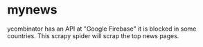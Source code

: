 # mynews
ycombinator has an API at "Google Firebase" it is blocked in some countries.
This scrapy spider will scrap the top news pages.
